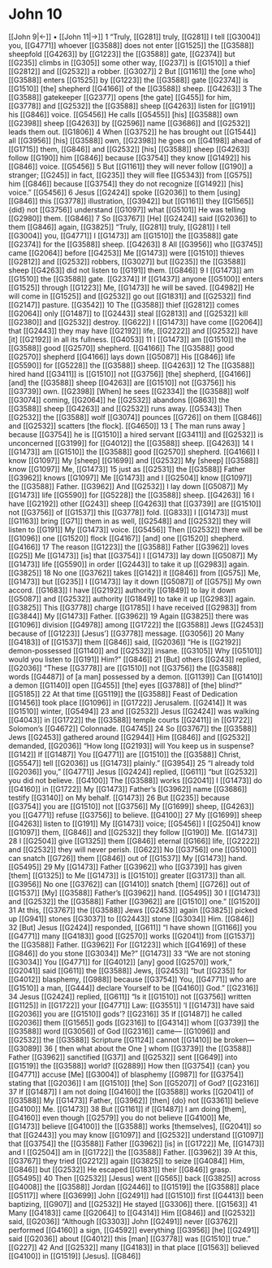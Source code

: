 # John 10
[[John 9|←]] • [[John 11|→]]
1 “Truly, [[G281]] truly, [[G281]] I tell [[G3004]] you, [[G4771]] whoever [[G3588]] does not enter [[G1525]] the [[G3588]] sheepfold [[G4263]] by [[G1223]] the [[G3588]] gate, [[G2374]] but [[G235]] climbs in [[G305]] some other way, [[G237]] is [[G1510]] a thief [[G2812]] and [[G2532]] a robber. [[G3027]] 
2 But [[G1161]] the [one who] [[G3588]] enters [[G1525]] by [[G1223]] the [[G3588]] gate [[G2374]] is [[G1510]] [the] shepherd [[G4166]] of the [[G3588]] sheep. [[G4263]] 
3 The [[G3588]] gatekeeper [[G2377]] opens [the gate] [[G455]] for him, [[G3778]] and [[G2532]] the [[G3588]] sheep [[G4263]] listen for [[G191]] his [[G846]] voice. [[G5456]] He calls [[G5455]] [his] [[G3588]] own [[G2398]] sheep [[G4263]] by [[G2596]] name [[G3686]] and [[G2532]] leads them out. [[G1806]] 
4 When [[G3752]] he has brought out [[G1544]] all [[G3956]] [his] [[G3588]] own, [[G2398]] he goes on [[G4198]] ahead of [[G1715]] them, [[G846]] and [[G2532]] [his] [[G3588]] sheep [[G4263]] follow [[G190]] him [[G846]] because [[G3754]] they know [[G1492]] his [[G846]] voice. [[G5456]] 
5 But [[G1161]] they will never follow [[G190]] a stranger; [[G245]] in fact, [[G235]] they will flee [[G5343]] from [[G575]] him [[G846]] because [[G3754]] they do not recognize [[G1492]] [his] voice.” [[G5456]] 
6 Jesus [[G2424]] spoke [[G2036]] to them [using] [[G846]] this [[G3778]] illustration, [[G3942]] but [[G1161]] they [[G1565]] {did} not [[G3756]] understand [[G1097]] what [[G5101]] He was telling [[G2980]] them. [[G846]] 
7 So [[G3767]] [He] [[G2424]] said [[G2036]] to them [[G846]] again, [[G3825]] “Truly, [[G281]] truly, [[G281]] I tell [[G3004]] you, [[G4771]] I [[G1473]] am [[G1510]] the [[G3588]] gate [[G2374]] for the [[G3588]] sheep. [[G4263]] 
8 All [[G3956]] who [[G3745]] came [[G2064]] before [[G4253]] Me [[G1473]] were [[G1510]] thieves [[G2812]] and [[G2532]] robbers, [[G3027]] but [[G235]] the [[G3588]] sheep [[G4263]] did not listen to [[G191]] them. [[G846]] 
9 I [[G1473]] am [[G1510]] the [[G3588]] gate. [[G2374]] If [[G1437]] anyone [[G5100]] enters [[G1525]] through [[G1223]] Me, [[G1473]] he will be saved. [[G4982]] He will come in [[G1525]] and [[G2532]] go out [[G1831]] and [[G2532]] find [[G2147]] pasture. [[G3542]] 
10 The [[G3588]] thief [[G2812]] comes [[G2064]] only [[G1487]] to [[G2443]] steal [[G2813]] and [[G2532]] kill [[G2380]] and [[G2532]] destroy. [[G622]] I [[G1473]] have come [[G2064]] that [[G2443]] they may have [[G2192]] life, [[G2222]] and [[G2532]] have [it] [[G2192]] in all its fullness. [[G4053]] 
11 I [[G1473]] am [[G1510]] the [[G3588]] good [[G2570]] shepherd. [[G4166]] The [[G3588]] good [[G2570]] shepherd [[G4166]] lays down [[G5087]] His [[G846]] life [[G5590]] for [[G5228]] the [[G3588]] sheep. [[G4263]] 
12 The [[G3588]] hired hand [[G3411]] is [[G1510]] not [[G3756]] [the] shepherd, [[G4166]] [and] the [[G3588]] sheep [[G4263]] are [[G1510]] not [[G3756]] his [[G3739]] own. [[G2398]] [When] he sees [[G2334]] the [[G3588]] wolf [[G3074]] coming, [[G2064]] he [[G2532]] abandons [[G863]] the [[G3588]] sheep [[G4263]] and [[G2532]] runs away. [[G5343]] Then [[G2532]] the [[G3588]] wolf [[G3074]] pounces [[G726]] on them [[G846]] and [[G2532]] scatters [the flock]. [[G4650]] 
13 [ The man runs away ] because [[G3754]] he is [[G1510]] a hired servant [[G3411]] and [[G2532]] is unconcerned [[G3199]] for [[G4012]] the [[G3588]] sheep. [[G4263]] 
14 I [[G1473]] am [[G1510]] the [[G3588]] good [[G2570]] shepherd. [[G4166]] I know [[G1097]] My [sheep] [[G1699]] and [[G2532]] My [sheep] [[G3588]] know [[G1097]] Me, [[G1473]] 
15 just as [[G2531]] the [[G3588]] Father [[G3962]] knows [[G1097]] Me [[G1473]] and I [[G2504]] know [[G1097]] the [[G3588]] Father. [[G3962]] And [[G2532]] I lay down [[G5087]] My [[G1473]] life [[G5590]] for [[G5228]] the [[G3588]] sheep. [[G4263]] 
16 I have [[G2192]] other [[G243]] sheep [[G4263]] that [[G3739]] are [[G1510]] not [[G3756]] of [[G1537]] this [[G3778]] fold. [[G833]] I [[G1473]] must [[G1163]] bring [[G71]] them in as well, [[G2548]] and [[G2532]] they will listen to [[G191]] My [[G1473]] voice. [[G5456]] Then [[G2532]] there will be [[G1096]] one [[G1520]] flock [[G4167]] [and] one [[G1520]] shepherd. [[G4166]] 
17 The reason [[G1223]] the [[G3588]] Father [[G3962]] loves [[G25]] Me [[G1473]] [is] that [[G3754]] I [[G1473]] lay down [[G5087]] My [[G1473]] life [[G5590]] in order [[G2443]] to take it up [[G2983]] again. [[G3825]] 
18 No one [[G3762]] takes [[G142]] it [[G846]] from [[G575]] Me, [[G1473]] but [[G235]] I [[G1473]] lay it down [[G5087]] of [[G575]] My own accord. [[G1683]] I have [[G2192]] authority [[G1849]] to lay it down [[G5087]] and [[G2532]] authority [[G1849]] to take it up [[G2983]] again. [[G3825]] This [[G3778]] charge [[G1785]] I have received [[G2983]] from [[G3844]] My [[G1473]] Father. [[G3962]] 
19 Again [[G3825]] there was [[G1096]] division [[G4978]] among [[G1722]] the [[G3588]] Jews [[G2453]] because of [[G1223]] [Jesus’] [[G3778]] message. [[G3056]] 
20 Many [[G4183]] of [[G1537]] them [[G846]] said, [[G2036]] “He is [[G2192]] demon-possessed [[G1140]] and [[G2532]] insane. [[G3105]] Why [[G5101]] would you listen to [[G191]] Him?” [[G846]] 
21 [But] others [[G243]] replied, [[G2036]] “These [[G3778]] are [[G1510]] not [[G3756]] the [[G3588]] words [[G4487]] of [a man] possessed by a demon. [[G1139]] Can [[G1410]] a demon [[G1140]] open [[G455]] [the] eyes [[G3788]] of [the] blind?” [[G5185]] 
22 At that time [[G5119]] the [[G3588]] Feast of Dedication [[G1456]] took place [[G1096]] in [[G1722]] Jerusalem. [[G2414]] It was [[G1510]] winter, [[G5494]] 
23 and [[G2532]] Jesus [[G2424]] was walking [[G4043]] in [[G1722]] the [[G3588]] temple courts [[G2411]] in [[G1722]] Solomon’s [[G4672]] Colonnade. [[G4745]] 
24 So [[G3767]] the [[G3588]] Jews [[G2453]] gathered around [[G2944]] Him [[G846]] and [[G2532]] demanded, [[G2036]] “How long [[G2193]] will You keep us in suspense? [[G142]] If [[G1487]] You [[G4771]] are [[G1510]] the [[G3588]] Christ, [[G5547]] tell [[G2036]] us [[G1473]] plainly.” [[G3954]] 
25 “I already told [[G2036]] you,” [[G4771]] Jesus [[G2424]] replied, [[G611]] “but [[G2532]] you did not believe. [[G4100]] The [[G3588]] works [[G2041]] I [[G1473]] do [[G4160]] in [[G1722]] My [[G1473]] Father’s [[G3962]] name [[G3686]] testify [[G3140]] on My behalf. [[G1473]] 
26 But [[G235]] because [[G3754]] you are [[G1510]] not [[G3756]] My [[G1699]] sheep, [[G4263]] you [[G4771]] refuse [[G3756]] to believe. [[G4100]] 
27 My [[G1699]] sheep [[G4263]] listen to [[G191]] My [[G1473]] voice; [[G5456]] I [[G2504]] know [[G1097]] them, [[G846]] and [[G2532]] they follow [[G190]] Me. [[G1473]] 
28 I [[G2504]] give [[G1325]] them [[G846]] eternal [[G166]] life, [[G2222]] and [[G2532]] they will never perish. [[G622]] No [[G3756]] one [[G5100]] can snatch [[G726]] them [[G846]] out of [[G1537]] My [[G1473]] hand. [[G5495]] 
29 My [[G1473]] Father [[G3962]] who [[G3739]] has given [them] [[G1325]] to Me [[G1473]] is [[G1510]] greater [[G3173]] than all. [[G3956]] No one [[G3762]] can [[G1410]] snatch [them] [[G726]] out of [[G1537]] [My] [[G3588]] Father’s [[G3962]] hand. [[G5495]] 
30 I [[G1473]] and [[G2532]] the [[G3588]] Father [[G3962]] are [[G1510]] one.” [[G1520]] 
31 At this, [[G3767]] the [[G3588]] Jews [[G2453]] again [[G3825]] picked up [[G941]] stones [[G3037]] to [[G2443]] stone [[G3034]] Him. [[G846]] 
32 [But] Jesus [[G2424]] responded, [[G611]] “I have shown [[G1166]] you [[G4771]] many [[G4183]] good [[G2570]] works [[G2041]] from [[G1537]] the [[G3588]] Father. [[G3962]] For [[G1223]] which [[G4169]] of these [[G846]] do you stone [[G3034]] Me?” [[G1473]] 
33 “We are not stoning [[G3034]] You [[G4771]] for [[G4012]] [any] good [[G2570]] work,” [[G2041]] said [[G611]] the [[G3588]] Jews, [[G2453]] “but [[G235]] for [[G4012]] blasphemy, [[G988]] because [[G3754]] You, [[G4771]] who are [[G1510]] a man, [[G444]] declare Yourself to be [[G4160]] God.” [[G2316]] 
34 Jesus [[G2424]] replied, [[G611]] “Is it [[G1510]] not [[G3756]] written [[G1125]] in [[G1722]] your [[G4771]] Law: [[G3551]] ‘I [[G1473]] have said [[G2036]] you are [[G1510]] gods’? [[G2316]] 
35 If [[G1487]] he called [[G2036]] them [[G1565]] gods [[G2316]] to [[G4314]] whom [[G3739]] the [[G3588]] word [[G3056]] of God [[G2316]] came— [[G1096]] and [[G2532]] the [[G3588]] Scripture [[G1124]] cannot [[G1410]] be broken— [[G3089]] 
36 [ then what about the One ] whom [[G3739]] the [[G3588]] Father [[G3962]] sanctified [[G37]] and [[G2532]] sent [[G649]] into [[G1519]] the [[G3588]] world? [[G2889]] How then [[G3754]] {can} you [[G4771]] accuse [Me] [[G3004]] of blasphemy [[G987]] for [[G3754]] stating that [[G2036]] I am [[G1510]] [the] Son [[G5207]] of God? [[G2316]] 
37 If [[G1487]] I am not doing [[G4160]] the [[G3588]] works [[G2041]] of [[G3588]] My [[G1473]] Father, [[G3962]] [then] {do} not [[G3361]] believe [[G4100]] Me. [[G1473]] 
38 But [[G1161]] if [[G1487]] I am doing [them], [[G4160]] even though [[G2579]] you do not believe [[G4100]] Me, [[G1473]] believe [[G4100]] the [[G3588]] works [themselves], [[G2041]] so that [[G2443]] you may know [[G1097]] and [[G2532]] understand [[G1097]] that [[G3754]] the [[G3588]] Father [[G3962]] [is] in [[G1722]] Me, [[G1473]] and I [[G2504]] am in [[G1722]] the [[G3588]] Father. [[G3962]] 
39 At this, [[G3767]] they tried [[G2212]] again [[G3825]] to seize [[G4084]] Him, [[G846]] but [[G2532]] He escaped [[G1831]] their [[G846]] grasp. [[G5495]] 
40 Then [[G2532]] [Jesus] went [[G565]] back [[G3825]] across [[G4008]] the [[G3588]] Jordan [[G2446]] to [[G1519]] the [[G3588]] place [[G5117]] where [[G3699]] John [[G2491]] had [[G1510]] first [[G4413]] been baptizing, [[G907]] and [[G2532]] He stayed [[G3306]] there. [[G1563]] 
41 Many [[G4183]] came [[G2064]] to [[G4314]] Him [[G846]] and [[G2532]] said, [[G2036]] “Although [[G3303]] John [[G2491]] never [[G3762]] performed [[G4160]] a sign, [[G4592]] everything [[G3956]] [he] [[G2491]] said [[G2036]] about [[G4012]] this [man] [[G3778]] was [[G1510]] true.” [[G227]] 
42 And [[G2532]] many [[G4183]] in that place [[G1563]] believed [[G4100]] in [[G1519]] [Jesus]. [[G846]] 

